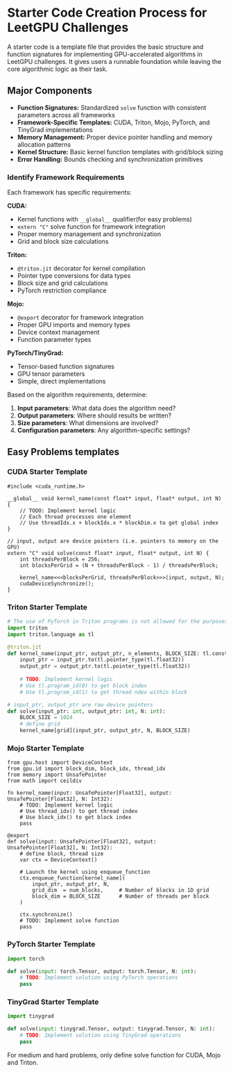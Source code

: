 # Starter Code Creation Process for LeetGPU Challenges

A starter code is a template file that provides the basic structure and function signatures for implementing GPU-accelerated algorithms in LeetGPU challenges. It gives users a runnable foundation while leaving the core algorithmic logic as their task.

## Major Components

- **Function Signatures:** Standardized `solve` function with consistent parameters across all frameworks
- **Framework-Specific Templates:** CUDA, Triton, Mojo, PyTorch, and TinyGrad implementations
- **Memory Management:** Proper device pointer handling and memory allocation patterns
- **Kernel Structure:** Basic kernel function templates with grid/block sizing
- **Error Handling:** Bounds checking and synchronization primitives


### Identify Framework Requirements

Each framework has specific requirements:

**CUDA:**
- Kernel functions with `__global__` qualifier(for easy problems)
- `extern "C"` solve function for framework integration
- Proper memory management and synchronization
- Grid and block size calculations

**Triton:**
- `@triton.jit` decorator for kernel compilation
- Pointer type conversions for data types
- Block size and grid calculations
- PyTorch restriction compliance

**Mojo:**
- `@export` decorator for framework integration
- Proper GPU imports and memory types
- Device context management
- Function parameter types

**PyTorch/TinyGrad:**
- Tensor-based function signatures
- GPU tensor parameters
- Simple, direct implementations


Based on the algorithm requirements, determine:

1. **Input parameters**: What data does the algorithm need?
2. **Output parameters**: Where should results be written?
3. **Size parameters**: What dimensions are involved?
4. **Configuration parameters**: Any algorithm-specific settings?


## Easy Problems templates


### CUDA Starter Template

```cuda
#include <cuda_runtime.h>

__global__ void kernel_name(const float* input, float* output, int N) {
    // TODO: Implement kernel logic
    // Each thread processes one element
    // Use threadIdx.x + blockIdx.x * blockDim.x to get global index
}

// input, output are device pointers (i.e. pointers to memory on the GPU)
extern "C" void solve(const float* input, float* output, int N) {
    int threadsPerBlock = 256;
    int blocksPerGrid = (N + threadsPerBlock - 1) / threadsPerBlock;

    kernel_name<<<blocksPerGrid, threadsPerBlock>>>(input, output, N);
    cudaDeviceSynchronize();
}
```

### Triton Starter Template

```python
# The use of PyTorch in Triton programs is not allowed for the purposes of fair benchmarking.
import triton
import triton.language as tl

@triton.jit
def kernel_name(input_ptr, output_ptr, n_elements, BLOCK_SIZE: tl.constexpr):
    input_ptr = input_ptr.to(tl.pointer_type(tl.float32))
    output_ptr = output_ptr.to(tl.pointer_type(tl.float32)) 
    
    # TODO: Implement kernel logic
    # Use tl.program_id(0) to get block index
    # Use tl.program_id(1) to get thread ndex within block

# input_ptr, output_ptr are raw device pointers
def solve(input_ptr: int, output_ptr: int, N: int):    
    BLOCK_SIZE = 1024
    # define grid
    kernel_name[grid](input_ptr, output_ptr, N, BLOCK_SIZE)
```

### Mojo Starter Template

```mojo
from gpu.host import DeviceContext
from gpu.id import block_dim, block_idx, thread_idx
from memory import UnsafePointer
from math import ceildiv

fn kernel_name(input: UnsafePointer[Float32], output: UnsafePointer[Float32], N: Int32):
    # TODO: Implement kernel logic
    # Use thread_idx() to get thread index
    # Use block_idx() to get block index
    pass

@export
def solve(input: UnsafePointer[Float32], output: UnsafePointer[Float32], N: Int32):
    # define block, thread size
    var ctx = DeviceContext()

    # Launch the kernel using enqueue_function
    ctx.enqueue_function[kernel_name](
        input_ptr, output_ptr, N,
        grid_dim  = num_blocks,     # Number of blocks in 1D grid
        block_dim = BLOCK_SIZE      # Number of threads per block
    )

    ctx.synchronize()
    # TODO: Implement solve function
    pass
```

### PyTorch Starter Template

```python
import torch

def solve(input: torch.Tensor, output: torch.Tensor, N: int):
    # TODO: Implement solution using PyTorch operations
    pass
```

### TinyGrad Starter Template

```python
import tinygrad

def solve(input: tinygrad.Tensor, output: tinygrad.Tensor, N: int):
    # TODO: Implement solution using TinyGrad operations
    pass
```

For medium and hard problems, only define solve function for CUDA, Mojo and Triton.